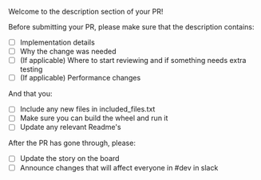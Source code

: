 Welcome to the description section of your PR!

Before submitting your PR, please make sure that the description contains:
- [ ] Implementation details
- [ ] Why the change was needed
- [ ] (If applicable) Where to start reviewing and if something needs extra testing
- [ ] (If applicable) Performance changes

And that you:
- [ ] Include any new files in included_files.txt
- [ ] Make sure you can build the wheel and run it
- [ ] Update any relevant Readme's

After the PR has gone through, please:
- [ ] Update the story on the board
- [ ] Announce changes that will affect everyone in #dev in slack